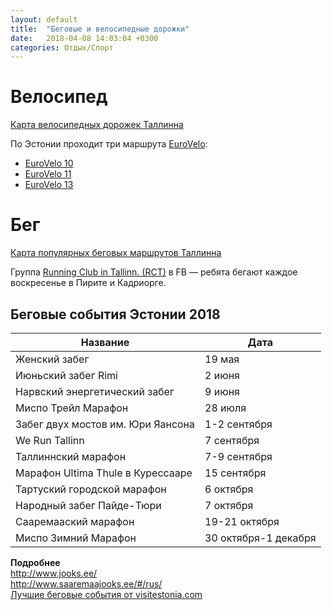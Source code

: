 ```yaml
---
layout: default
title:  "Беговые и велосипедные дорожки"
date:   2018-04-08 14:03:04 +0300
categories: Отдых/Спорт
---
```


# Велосипед

[Карта велосипедных дорожек Таллинна](http://kaart.tallinn.ee/Tallinn/Show?REQUEST=Main&BG=0&BBOX=527947.6,6579164.2,558055.2,6597232.1&LAYERS=1060&STYLES=&lang=rus)

По Эстонии проходит три маршрута [EuroVelo](http://www.eurovelo.com/en):
* [EuroVelo 10](http://www.eurovelo.com/en/eurovelos/eurovelo-10/countries/estonia) 
* [EuroVelo 11](http://www.eurovelo.com/en/eurovelos/eurovelo-11/countries/estonia) 
* [EuroVelo 13](http://www.eurovelo13.com/countries/estonia) 

# Бег

[Карта популярных беговых маршрутов Таллинна](https://www.strava.com/heatmap#12.31/24.77040/59.42715/blue/run)

Группа [Running Club in Tallinn. (RCT)](https://www.facebook.com/groups/966574736834559/) в FB — ребята бегают каждое воскресенье в Пирите и Кадриорге.

## Беговые события Эстонии 2018

|Название|Дата|
|---|---|
|Женский забег|19 мая|
|Июньский забег Rimi|2 июня|
|Нарвский энергетический забег|9 июня|
|Миспо Трейл Марафон|28 июля|
|Забег двух мостов им. Юри Яансона|1-2 сентября|
|We Run Tallinn|7 сентября|
|Таллиннский марафон|7-9 сентября|
|Марафон Ultima Thule в Курессааре|15 сентября|
|Тартуский городской марафон|6 октября|
|Народный забег Пайде-Тюри|7 октября|
|Сааремааский марафон|19-21 октября|
|Миспо Зимний Марафон|30 октября-1 декабря|

**Подробнее**  
http://www.jooks.ee/  
http://www.saaremaajooks.ee/#/rus/  
[Лучшие беговые события от visitestonia.com](https://www.visitestonia.com/ru/%D0%BF%D0%BE%D1%87%D0%B5%D0%BC%D1%83-%D1%8D%D1%81%D1%82%D0%BE%D0%BD%D0%B8%D1%8F/%D0%BB%D1%83%D1%87%D1%88%D0%B8%D0%B5-%D0%B1%D0%B5%D0%B3%D0%BE%D0%B2%D1%8B%D0%B5-%D1%81%D0%BE%D0%B1%D1%8B%D1%82%D0%B8%D1%8F-%D0%BE%D1%81%D0%B5%D0%BD%D1%8C-2017)
